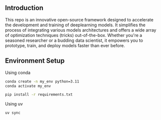 ## Introduction

This repo is an innovative open-source framework designed to accelerate the development and training of deeplearning models. 
It simplifies the process of integrating various models architectures and offers a wide array of optimization techniques (tricks) out-of-the-box. 
Whether you're a seasoned researcher or a budding data scientist, it empowers you to prototype, train, and deploy models faster than ever before.

## Environment Setup
Using conda
```bash
conda create -n my_env python=3.11
conda activate my_env
```

```bash
pip install -r requirements.txt
```
Using uv
```bash
uv sync
```

